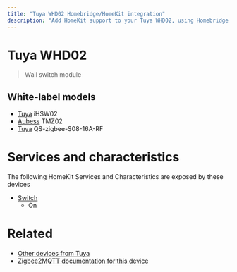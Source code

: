 ```yaml
---
title: "Tuya WHD02 Homebridge/HomeKit integration"
description: "Add HomeKit support to your Tuya WHD02, using Homebridge, Zigbee2MQTT and homebridge-z2m."
---
```

<!---
This file has been GENERATED using src/docgen/docgen.ts
DO NOT EDIT THIS FILE MANUALLY!
-->
# Tuya WHD02
> Wall switch module


## White-label models
* [Tuya](../index.md#tuya) iHSW02
* [Aubess](../index.md#aubess) TMZ02
* [Tuya](../index.md#tuya) QS-zigbee-S08-16A-RF

# Services and characteristics
The following HomeKit Services and Characteristics are exposed by
these devices

* [Switch](../../switch.md)
  * On


# Related
* [Other devices from Tuya](../index.md#tuya)
* [Zigbee2MQTT documentation for this device](https://www.zigbee2mqtt.io/devices/WHD02.html)